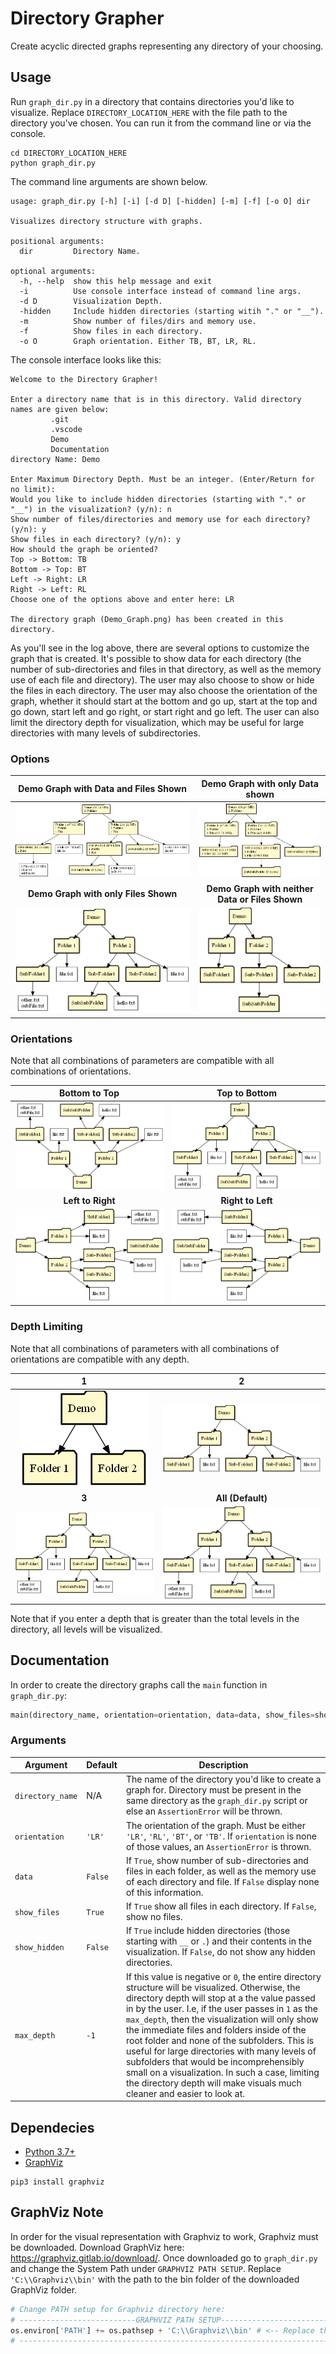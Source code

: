 # Directory Grapher

Create acyclic directed graphs representing any directory of your choosing.

## Usage

Run `graph_dir.py` in a directory that contains directories you'd like to visualize. Replace `DIRECTORY_LOCATION_HERE` with the file path to the directory you've chosen. You can run it from the command line or via the console.

```
cd DIRECTORY_LOCATION_HERE
python graph_dir.py
```

The command line arguments are shown below.

```
usage: graph_dir.py [-h] [-i] [-d D] [-hidden] [-m] [-f] [-o O] dir

Visualizes directory structure with graphs.

positional arguments:
  dir         Directory Name.

optional arguments:
  -h, --help  show this help message and exit
  -i          Use console interface instead of command line args.
  -d D        Visualization Depth.
  -hidden     Include hidden directories (starting witih "." or "__").
  -m          Show number of files/dirs and memory use.
  -f          Show files in each directory.
  -o O        Graph orientation. Either TB, BT, LR, RL.
```

The console interface looks like this:

```
Welcome to the Directory Grapher!

Enter a directory name that is in this directory. Valid directory names are given below:
         .git
         .vscode
         Demo
         Documentation
directory Name: Demo

Enter Maximum Directory Depth. Must be an integer. (Enter/Return for no limit):
Would you like to include hidden directories (starting with "." or "__") in the visualization? (y/n): n
Show number of files/directories and memory use for each directory? (y/n): y
Show files in each directory? (y/n): y
How should the graph be oriented? 
Top -> Bottom: TB
Bottom -> Top: BT
Left -> Right: LR
Right -> Left: RL
Choose one of the options above and enter here: LR

The directory graph (Demo_Graph.png) has been created in this directory.
```

As you'll see in the log above, there are several options to customize the graph that is created. It's possible to show data for each directory (the number of sub-directories and files in that directory, as well as the memory use of each file and directory). The user may also choose to show or hide the files in each directory. The user may also choose the orientation of the graph, whether it should start at the bottom and go up, start at the top and go down, start left and go right, or start right and go left. The user can also limit the directory depth for visualization, which may be useful for large directories with many levels of subdirectories.

### Options

Demo Graph with Data and Files Shown | Demo Graph with only Data shown
:---: | :---:
<img src="Documentation/Demo_Graph_Data_Files.png" alt="Demo Graph with Data and Files Shown" /> | <img src="Documentation/Demo_Graph_Data.png" alt="Demo Graph with only Data Shown" />
**Demo Graph with only Files Shown** | **Demo Graph with neither Data or Files Shown**
<img src="Documentation/Demo_Graph_Files.png" alt="Demo Graph with only Files Shown" /> | <img src="Documentation/Demo_Graph_None.png" alt="Demo Graph with neither Data or Files Shown" />

### Orientations

Note that all combinations of parameters are compatible with all combinations of orientations.

Bottom to Top | Top to Bottom
:---: | :---:
<img src="Documentation/Demo_Graph_BT.png" alt="Demo Graph Bottom to Top" /> | <img src="Documentation/Demo_Graph_TB.png" alt="Demo Graph Top to Bottom" />
**Left to Right** | **Right to Left**
<img src="Documentation/Demo_Graph_LR.png" alt="Demo Graph Left to Right" /> | <img src="Documentation/Demo_Graph_RL.png" alt="Demo Graph Right to Left" />

### Depth Limiting

Note that all combinations of parameters with all combinations of orientations are compatible with any depth.

1 | 2
:---: | :---:
<img src="Documentation/Demo_Graph_1.png" alt="Demo Graph  with Depth 1" /> | <img src="Documentation/Demo_Graph_2.png" alt="Demo Graph with Depth 2" />
**3** | **All (Default)**
<img src="Documentation/Demo_Graph_3.png" alt="Demo Graph with Depth 3" /> | <img src="Documentation/Demo_Graph_3.png" alt="Demo Graph all levels" />

Note that if you enter a depth that is greater than the total levels in the directory, all levels will be visualized.

## Documentation

In order to create the directory graphs call the `main` function in `graph_dir.py`:

```python
main(directory_name, orientation=orientation, data=data, show_files=show_files, show_hidden=show_hidden)
```

### Arguments

Argument | Default | Description
--- | --- | ---
`directory_name` | N/A | The name of the directory you'd like to create a graph for. Directory must be present in the same directory as the `graph_dir.py` script or else an `AssertionError` will be thrown.
`orientation` | `'LR'` | The orientation of the graph. Must be either `'LR'`, `'RL'`, `'BT'`, or `'TB'`. If `orientation` is none of those values, an `AssertionError` is thrown.
`data` | `False` | If `True`, show number of sub-directories and files in each folder, as well as the memory use of each directory and file. If `False` display none of this information.
`show_files` | `True` | If `True` show all files in each directory. If `False`, show no files. 
`show_hidden` | `False` | If `True` include hidden directories (those starting with `__` or `.`) and their contents in the visualization. If `False`, do not show any hidden directories.
`max_depth` | `-1` | If this value is negative or `0`, the entire directory structure will be visualized. Otherwise, the directory depth will stop at a the value passed in by the user. I.e, if the user passes in `1` as the `max_depth`, then the visualization will only show the immediate files and folders inside of the root folder and none of the subfolders. This is useful for large directories with many levels of subfolders that would be incomprehensibly small on a visualization. In such a case, limiting the directory depth will make visuals much cleaner and easier to look at.

## Dependecies

* [Python 3.7+](https://www.python.org/)
* [GraphViz](https://graphviz.gitlab.io/download/)

```
pip3 install graphviz
```

## GraphViz Note

In order for the visual representation with Graphviz to work, Graphviz must be downloaded. Download GraphViz here: https://graphviz.gitlab.io/download/. Once downloaded go to `graph_dir.py` and change the System Path under `GRAPHVIZ PATH SETUP`. Replace `'C:\\Graphviz\\bin'` with the path to the bin folder of the downloaded GraphViz folder.

```python
# Change PATH setup for Graphviz directory here:
# --------------------------GRAPHVIZ PATH SETUP------------------------- #
os.environ['PATH'] += os.pathsep + 'C:\\Graphviz\\bin' # <-- Replace this
# ---------------------------------------------------------------------- #
```